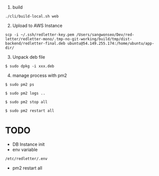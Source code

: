 1. build

```
./cli/build-local.sh web
```

2. Upload to AWS Instance

```
scp -i ~/.ssh/redletter-key.pem /Users/sangwonseo/Dev/red-letter/redletter-mono/.tmp-no-git-working/build/tmp/dist-backend/redletter-final.deb ubuntu@54.149.255.174:/home/ubuntu/app-dir/
```

3. Unpack deb file

```
$ sudo dpkg -i xxx.deb
```

4. manage process with pm2

```
$ sudo pm2 ps

$ sudo pm2 logs ..

$ sudo pm2 stop all

$ sudo pm2 restart all

```

# TODO

- DB Instance init
- env variable

```
/etc/redletter/.env
```

- pm2 restart all
